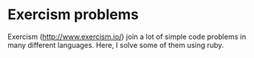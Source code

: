 # Exercism problems
Exercism (http://www.exercism.io/) join a lot of simple code problems in many different languages.
Here, I solve some of them using ruby.
